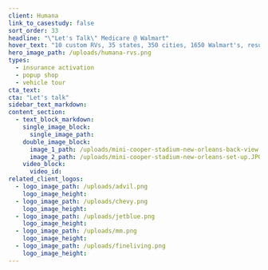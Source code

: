 ```yaml
---
client: Humana
link_to_casestudy: false
sort_order: 33
headline: "\"Let's Talk\" Medicare @ Walmart"
hover_text: "10 custom RVs, 35 states, 350 cities, 1650 Walmart's, resulted in 900% increase of Humana Medicare spending at targeted Walmart's - Ask us how we did it!"
hero_image_path: /uploads/humana-rvs.png
types:
  - insurance activation
  - popup shop
  - vehicle tour
cta_text:
cta: "Let's talk"
sidebar_text_markdown:
content_section:
  - text_block_markdown:
    single_image_block:
      single_image_path:
    double_image_block:
      image_1_path: /uploads/mini-cooper-stadium-new-orleans-back-view.JPG
      image_2_path: /uploads/mini-cooper-stadium-new-orleans-set-up.JPG
    video_block:
      video_id:
related_client_logos:
  - logo_image_path: /uploads/advil.png
    logo_image_height:
  - logo_image_path: /uploads/chevy.png
    logo_image_height:
  - logo_image_path: /uploads/jetblue.png
    logo_image_height:
  - logo_image_path: /uploads/mm.png
    logo_image_height:
  - logo_image_path: /uploads/fineliving.png
    logo_image_height:
---
```

